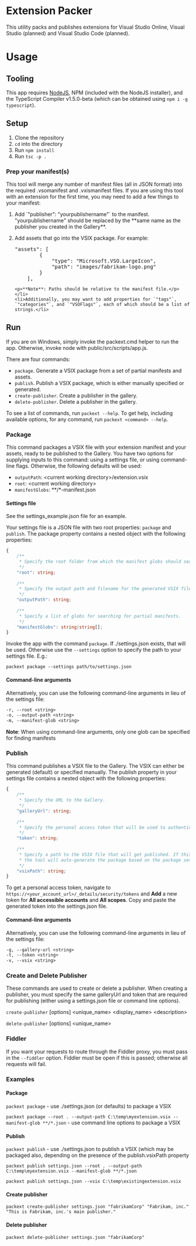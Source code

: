 # Extension Packer
This utility packs and publishes extensions for Visual Studio Online, Visual Studio (planned) and Visual Studio Code (planned).

# Usage
## Tooling
This app requires [NodeJS](http://nodejs.org), NPM (included with the NodeJS installer), and the TypeScript Compiler v1.5.0-beta (which can be obtained using `npm i -g typescript`).

## Setup
1. Clone the repository
2. `cd` into the directory
3. Run `npm install`
4. Run `tsc -p .`

### Prep your manifest(s)
This tool will merge any number of manifest files (all in JSON format) into the required .vsomanifest and .vxismanifest files. If you are using this tool with an extension for the first time, you may need to add a few things to your manifest:

<ol>
    <li>Add `"publisher": "yourpublishername"` to the manifest. "yourpublishername" should be replaced by the **same name as the publisher you created in the Gallery**.</li>
    <li><p>Add assets that go into the VSIX package. For example:</p>
    <p><pre>"assets": [
        {
            "type": "Microsoft.VSO.LargeIcon",
            "path": "images/fabrikam-logo.png"
        }
    ],</pre></p>

    <p>**Note**: Paths should be relative to the manifest file.</p></li>
    <li>Additionally, you may want to add properties for `"tags"`, `"categories"`, and `"VSOFlags"`, each of which should be a list of strings.</li>
</ol>

## Run
If you are on Windows, simply invoke the packext.cmd helper to run the app. Otherwise, invoke node with public/src/scripts/app.js.

There are four commands:

* `package`. Generate a VSIX package from a set of partial manifests and assets.
* `publish`. Publish a VSIX package, which is either manually specified or generated.
* `create-publisher`. Create a publisher in the gallery.
* `delete-publisher`. Delete a publisher in the gallery.

To see a list of commands, run `packext --help`. To get help, including available options, for any command, run `packext <command> --help`.

### Package
This command packages a VSIX file with your extension manifest and your assets, ready to be published to the Gallery. You have two options for supplying inputs to this command: using a settings file, or using command-line flags. Otherwise, the following defaults will be used:

* `outputPath`: &lt;current working directory&gt;/extension.vsix
* `root`: &lt;current working directory&gt;
* `manifestGlobs`: **/*-manifest.json

#### Settings file
See the settings_example.json file for an example.

Your settings file is a JSON file with two root properties: `package` and `publish`. The package property contains a nested object with the following properties:
```typescript
{
    /**
     * Specify the root folder from which the manifest globs should search for manifests.
     */
    "root": string;
    
    /**
     * Specify the output path and filename for the generated VSIX file.
     */
    "outputPath": string;
    
    /**
     * Specify a list of globs for searching for partial manifests.
     */
    "manifestGlobs": string|string[];
}
```
Invoke the app with the command `package`. If ./settings.json exists, that will be used. Otherwise use the `--settings` option to specify the path to your settings file. E.g.:

`packext package --settings path/to/settings.json`

#### Command-line arguments
Alternatively, you can use the following command-line arguments in lieu of the settings file:  
```txt
-r, --root <string>
-o, --output-path <string>
-m, --manifest-glob <string>
```
**Note**: When using command-line arguments, only one glob can be specified for finding manifests

### Publish
This command publishes a VSIX file to the Gallery. The VSIX can either be generated (default) or specified manually. The publish property in your settings file contains a nested object with the following properties:
```typescript
{
    /**
     * Specify the URL to the Gallery.
     */
    "galleryUrl": string;
    
    /**
     * Specify the personal access token that will be used to authenticate the publish request.
     */
    "token": string;
    
    /**
     * Specify a path to the VSIX file that will get published. If this is omitted, 
     * the tool will auto-generate the package based on the package settings (see above).
     */
    "vsixPath": string;
}
```
To get a personal access token, navigate to `https://<your_account_url>/_details/security/tokens` and **Add** a new token for **All accessible accounts** and **All scopes**. Copy and paste the generated token into the settings.json file.

#### Command-line arguments
Alternatively, you can use the following command-line arguments in lieu of the settings file:  
```txt
-g, --gallery-url <string>
-t, --token <string>
-v, --vsix <string>
```

### Create and Delete Publisher
These commands are used to create or delete a publisher. When creating a publisher, you must specify the same galleryUrl and token that are required for publishing (either using a settings.json file or command line options).

`create-publisher` [options] &lt;unique_name&gt; &lt;display_name&gt; &lt;description&gt;

`delete-publisher` [options] &lt;unique_name&gt;

### Fiddler
If you want your requests to route through the Fiddler proxy, you must pass in the `--fiddler` option. Fiddler must be open if this is passed; otherwise all requests will fail.

### Examples

#### Package
`packext package` - use ./settings.json (or defaults) to package a VSIX

`packext package --root . --output-path C:\temp\myextension.vsix --manifest-glob **/*.json` - use command line options to package a VSIX

#### Publish
`packext publish` - use ./settings.json to publish a VSIX (which may be packaged also, depending on the presence of the publish.vsixPath property

`packext publish settings.json --root . --output-path C:\temp\myextension.vsix --manifest-glob **/*.json`

`packext publish settings.json --vsix C:\temp\existingextension.vsix`

#### Create publisher
`packext create-publisher settings.json "fabrikamCorp" "Fabrikam, inc." "This is Fabrikam, inc.'s main publisher."`

#### Delete publisher
`packext delete-publisher settings.json "fabrikamCorp"`
